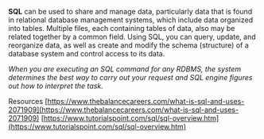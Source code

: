 **SQL** can be used to share and manage data, particularly data that is found in relational database management systems, which include data organized into tables. Multiple files, each containing tables of data, also may be related together by a common field. Using SQL, you can query, update, and reorganize data, as well as create and modify the schema (structure) of a database system and control access to its data.

*When you are executing an SQL command for any RDBMS, the system determines the best way to carry out your request and SQL engine figures out how to interpret the task.*

Resources
[https://www.thebalancecareers.com/what-is-sql-and-uses-2071909](https://www.thebalancecareers.com/what-is-sql-and-uses-2071909)
[https://www.tutorialspoint.com/sql/sql-overview.htm](https://www.tutorialspoint.com/sql/sql-overview.htm)